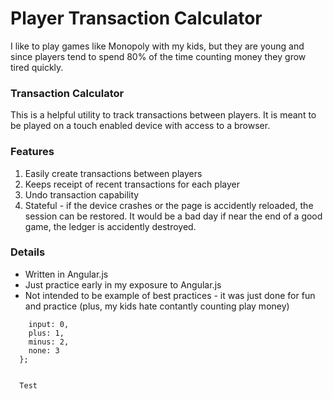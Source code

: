 # Player Transaction Calculator

I like to play games like Monopoly with my kids, but they are young and since players tend to spend 80% of the time counting money they grow tired quickly.

### Transaction Calculator

This is a helpful utility to track transactions between players. It is meant to be played on a touch enabled device with access to a browser.

### Features

1. Easily create transactions between players
2. Keeps receipt of recent transactions for each player
2. Undo transaction capability
3. Stateful - if the device crashes or the page is accidently reloaded, the session can be restored. It would be a bad day if near the end of a good game, the ledger is accidently destroyed.

### Details

* Written in Angular.js
* Just practice early in my exposure to Angular.js
* Not intended to be example of best practices - it was just done for fun and practice (plus, my kids hate contantly counting play money)


```  var modes = {
    input: 0,
    plus: 1,
    minus: 2,
    none: 3
  };
  

  Test


